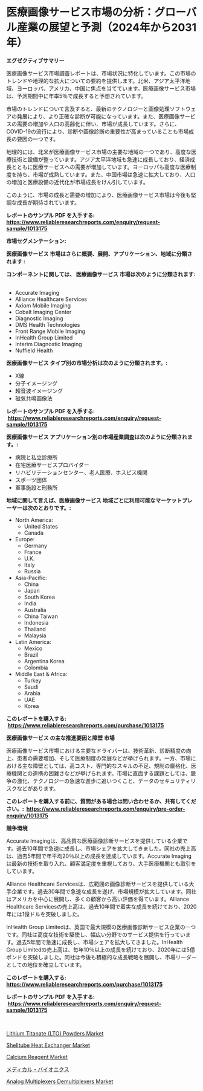 <p><h1>医療画像サービス市場の分析：グローバル産業の展望と予測（2024年から2031年）</h1></p><p><strong>エグゼクティブサマリー</strong></p>
<p><p>医療画像サービス市場調査レポートは、市場状況に特化しています。この市場のトレンドや地理的な拡大についての要約を提供します。北米、アジア太平洋地域、ヨーロッパ、アメリカ、中国に焦点を当てています。医療画像サービス市場は、予測期間中に年率5％で成長すると予想されています。</p><p>市場のトレンドについて言及すると、最新のテクノロジーと画像処理ソフトウェアの発展により、より正確な診断が可能になっています。また、医療画像サービスの需要の増加や人口の高齢化に伴い、市場が成長しています。さらに、COVID-19の流行により、診断や画像診断の重要性が高まっていることも市場成長の要因の一つです。</p><p>地理的には、北米が医療画像サービス市場の主要な地域の一つであり、高度な医療技術と設備が整っています。アジア太平洋地域も急速に成長しており、経済成長とともに医療サービスへの需要が増加しています。ヨーロッパも高度な医療制度を持ち、市場が成熟しています。また、中国市場は急速に拡大しており、人口の増加と医療設備の近代化が市場成長をけん引しています。</p><p>このように、市場の成長と需要の増加により、医療画像サービス市場は今後も堅調な成長が期待されています。</p></p>
<p><strong>レポートのサンプル PDF を入手する: <a href="https://www.reliableresearchreports.com/enquiry/request-sample/1013175">https://www.reliableresearchreports.com/enquiry/request-sample/1013175</a></strong></p>
<p><strong>市場セグメンテーション:</strong></p>
<p><strong> 医療画像サービス 市場はさらに概要、展開、アプリケーション、地域に分類されます :</strong></p>
<p><strong>コンポーネントに関しては、 医療画像サービス 市場は次のように分類されます: &nbsp;</strong></p>
<p><ul><li>Accurate Imaging</li><li>Alliance Healthcare Services</li><li>Axiom Mobile Imaging</li><li>Cobalt Imaging Center</li><li>Diagnostic Imaging</li><li>DMS Health Technologies</li><li>Front Range Mobile Imaging</li><li>InHealth Group Limited</li><li>Interim Diagnostic Imaging</li><li>Nuffield Health</li></ul></p>
<p><strong> 医療画像サービス タイプ別の市場分析は次のように分類されます。:</strong></p>
<p><ul><li>X線</li><li>分子イメージング</li><li>超音波イメージング</li><li>磁気共鳴画像法</li></ul></p>
<p><strong>レポートのサンプル PDF を入手する: &nbsp;<a href="https://www.reliableresearchreports.com/enquiry/request-sample/1013175">https://www.reliableresearchreports.com/enquiry/request-sample/1013175</a></strong></p>
<p><strong> 医療画像サービス アプリケーション別の市場産業調査は次のように分類されます。:</strong></p>
<p><ul><li>病院と私立診療所</li><li>在宅医療サービスプロバイダー</li><li>リハビリテーションセンター、老人医療、ホスピス機関</li><li>スポーツ団体</li><li>軍事施設と刑務所</li></ul></p>
<p><strong>地域に関して言えば、医療画像サービス 地域ごとに利用可能なマーケットプレーヤーは次のとおりです。:</strong></p>
<p><ul>
    <li>
        North America:
        <ul>
            <li>United States</li>
            <li>Canada</li>
        </ul>
    </li>
    <li>
        Europe:
        <ul>
            <li>Germany</li>
            <li>France</li>
            <li>U.K.</li>
            <li>Italy</li>
            <li>Russia</li>
        </ul>
    </li>
    <li>
        Asia-Pacific:
        <ul>
            <li>China</li>
            <li>Japan</li>
            <li>South Korea</li>
            <li>India</li>
            <li>Australia</li>
            <li>China Taiwan</li>
            <li>Indonesia</li>
            <li>Thailand</li>
            <li>Malaysia</li>
        </ul>
    </li>
    <li>
        Latin America:
        <ul>
            <li>Mexico</li>
            <li>Brazil</li>
            <li>Argentina Korea</li>
            <li>Colombia</li>
        </ul>
    </li>
    <li>
        Middle East & Africa:
        <ul>
            <li>Turkey</li>
            <li>Saudi</li>
            <li>Arabia</li>
            <li>UAE</li>
            <li>Korea</li>
        </ul>
    </li>
    </ul></p>
<p><strong>このレポートを購入する: &nbsp;<a href="https://www.reliableresearchreports.com/purchase/1013175">https://www.reliableresearchreports.com/purchase/1013175</a></strong></p>
<p><strong>医療画像サービス の主な推進要因と障壁 市場</strong></p>
<p><p>医療画像サービス市場における主要なドライバーは、技術革新、診断精度の向上、患者の需要増加、そして医療制度の発展などが挙げられます。一方、市場における主な障壁としては、高コスト、専門的なスキルの不足、規制の厳格化、医療機関との連携の困難さなどが挙げられます。市場に直面する課題としては、競争の激化、テクノロジーの急速な進歩に追いつくこと、データのセキュリティリスクなどがあります。</p></p>
<p><strong>このレポートを購入する前に、質問がある場合は問い合わせるか、共有してください。:&nbsp; <a href="https://www.reliableresearchreports.com/enquiry/pre-order-enquiry/1013175">https://www.reliableresearchreports.com/enquiry/pre-order-enquiry/1013175</a></strong></p>
<p><strong>競争環境</strong></p>
<p><p>Accurate Imagingは、高品質な医療画像診断サービスを提供している企業です。過去10年間で急速に成長し、市場シェアを拡大してきました。同社の売上高は、過去5年間で年平均20％以上の成長を達成しています。Accurate Imagingは最新の技術を取り入れ、顧客満足度を重視しており、大手医療機関とも取引をしています。</p><p>Alliance Healthcare Servicesは、広範囲の画像診断サービスを提供している大手企業です。過去30年間で急速な成長を遂げ、市場規模が拡大しています。同社はアメリカを中心に展開し、多くの顧客から高い評価を得ています。Alliance Healthcare Servicesの売上高は、過去10年間で着実な成長を続けており、2020年には1億ドルを突破しました。</p><p>InHealth Group Limitedは、英国で最大規模の医療画像診断サービス企業の一つです。同社は高度な技術を駆使し、幅広い分野でのサービス提供を行っています。過去5年間で急速に成長し、市場シェアを拡大してきました。InHealth Group Limitedの売上高は、毎年10％以上の成長を続けており、2020年には5億ポンドを突破しました。同社は今後も積極的な成長戦略を展開し、市場リーダーとしての地位を確立しています。</p></p>
<p><strong>このレポートを購入する: &nbsp; <a href="https://www.reliableresearchreports.com/purchase/1013175">https://www.reliableresearchreports.com/purchase/1013175</a></strong></p>
<p><strong>レポートのサンプル PDF を入手する: &nbsp;<a href="https://www.reliableresearchreports.com/enquiry/request-sample/1013175">https://www.reliableresearchreports.com/enquiry/request-sample/1013175</a></strong><strong></strong></p>
<p>&nbsp;</p>
<p><p><a href="https://issuu.com/reportprime-2/docs/lithium-titanate-lto-powders-market-size-2030.pptx">Lithium Titanate (LTO) Powders Market</a></p><p><a href="https://issuu.com/reportprime-2/docs/shelltube-heat-exchanger-market-size-2030.pptx">Shelltube Heat Exchanger Market</a></p><p><a href="https://woozy-pyroraptor-a1f.notion.site/Insights-into-Calcium-Reagent-Market-Size-Analysing-Market-Share-Trends-and-Growth-from-2024-to-2-a9906e40731a431a87b6caabcbc2a6a2">Calcium Reagent Market</a></p><p><a href="https://github.com/ihabdkwlxs948/Market-Research-Report-List-1/blob/main/8669709193997.md">メディカル・バイオニクス</a></p><p><a href="https://view.publitas.com/reportprime-1/global-analog-multiplexers-demultiplexers-market-by-types-applications-and-major-players-with-regional-growth-rate-analysis-and-development-situation-from-2024-to-2031/">Analog Multiplexers Demultiplexers Market</a></p></p>